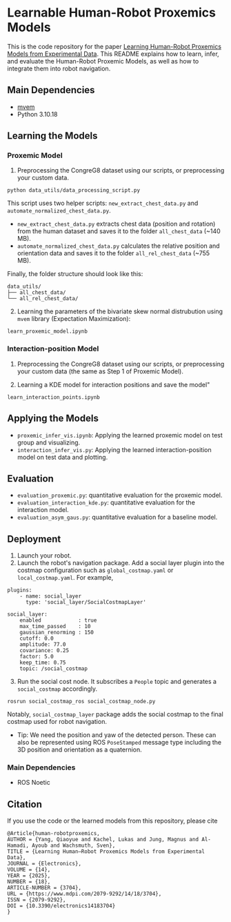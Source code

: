 # Learnable Human-Robot Proxemics Models

This is the code repository for the paper [Learning Human-Robot Proxemics Models from Experimental Data](https://www.mdpi.com/2079-9292/14/18/3704). This README explains how to learn, infer, and evaluate the Human-Robot Proxemic Models, as well as how to integrate them into robot navigation.


## Main Dependencies
* [mvem](https://mvem.readthedocs.io/en/latest/index.html)
* Python 3.10.18


## Learning the Models
### Proxemic Model
1. Preprocessing the CongreG8 dataset using our scripts, or preprocessing your custom data.
```
python data_utils/data_processing_script.py
```
This script uses two helper scripts: `new_extract_chest_data.py` and `automate_normalized_chest_data.py`.  

- `new_extract_chest_data.py` extracts chest data (position and rotation) from the human dataset and saves it to the folder `all_chest_data` (~140 MB).  
- `automate_normalized_chest_data.py` calculates the relative position and orientation data and saves it to the folder `all_rel_chest_data` (~755 MB).  

Finally, the folder structure should look like this:
```
data_utils/
├── all_chest_data/
└── all_rel_chest_data/
```


2. Learning the parameters of the bivariate skew normal distrubution using `mvem` library (Expectation Maximization):
```
learn_proxemic_model.ipynb
```

### Interaction-position Model
1. Preprocessing the CongreG8 dataset using our scripts, or preprocessing your custom data (the same as Step 1 of Proxemic Model).

2. Learning a KDE model for interaction positions and save the model"
```
learn_interaction_points.ipynb
```

## Applying the Models
* `proxemic_infer_vis.ipynb`: Applying the learned proxemic model on test group and visualizing.
* `interaction_infer_vis.py`: Applying the learned interaction-position model on test data and plotting.

## Evaluation
* `evaluation_proxemic.py`: quantitative evaluation for the proxemic model.
* `evaluation_interaction_kde.py`: quantitative evaluation for the interaction model.
* `evaluation_asym_gaus.py`: quantitative evaluation for a baseline model.

## Deployment

1. Launch your robot.
2. Launch the robot's navigation package. Add a social layer plugin into the costmap configuration such as `global_costmap.yaml` or `local_costmap.yaml`. For example,
```
plugins:
    - name: social_layer
      type: 'social_layer/SocialCostmapLayer'

social_layer:
    enabled            : true
    max_time_passed    : 10
    gaussian_renorming : 150
    cutoff: 0.0
    amplitude: 77.0
    covariance: 0.25
    factor: 5.0
    keep_time: 0.75
    topic: /social_costmap

```     
3. Run the social cost node. It subscribes a `People` topic and generates a `social_costmap` accordingly. 

```
rosrun social_costmap_ros social_costmap_node.py
```

Notably, `social_costmap_layer` package adds the social costmap to the final costmap used for robot navigation.

* Tip: We need the position and yaw of the detected person. These can also be represented using ROS `PoseStamped` message type including the 3D position and orientation as a quaternion.
### Main Dependencies
* ROS Noetic




## Citation

If you use the code or the learned models from this repository, please cite
```
@Article{human-robotproxemics,
AUTHOR = {Yang, Qiaoyue and Kachel, Lukas and Jung, Magnus and Al-Hamadi, Ayoub and Wachsmuth, Sven},
TITLE = {Learning Human–Robot Proxemics Models from Experimental Data},
JOURNAL = {Electronics},
VOLUME = {14},
YEAR = {2025},
NUMBER = {18},
ARTICLE-NUMBER = {3704},
URL = {https://www.mdpi.com/2079-9292/14/18/3704},
ISSN = {2079-9292},
DOI = {10.3390/electronics14183704}
}
